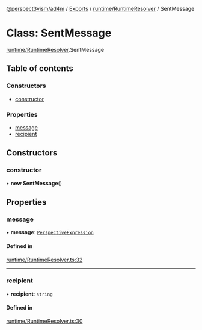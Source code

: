[@perspect3vism/ad4m](../README.md) / [Exports](../modules.md) / [runtime/RuntimeResolver](../modules/runtime_RuntimeResolver.md) / SentMessage

# Class: SentMessage

[runtime/RuntimeResolver](../modules/runtime_RuntimeResolver.md).SentMessage

## Table of contents

### Constructors

- [constructor](runtime_RuntimeResolver.SentMessage.md#constructor)

### Properties

- [message](runtime_RuntimeResolver.SentMessage.md#message)
- [recipient](runtime_RuntimeResolver.SentMessage.md#recipient)

## Constructors

### constructor

• **new SentMessage**()

## Properties

### message

• **message**: [`PerspectiveExpression`](perspectives_Perspective.PerspectiveExpression.md)

#### Defined in

[runtime/RuntimeResolver.ts:32](https://github.com/perspect3vism/ad4m/blob/d9ddd7e2/core/src/runtime/RuntimeResolver.ts#L32)

___

### recipient

• **recipient**: `string`

#### Defined in

[runtime/RuntimeResolver.ts:30](https://github.com/perspect3vism/ad4m/blob/d9ddd7e2/core/src/runtime/RuntimeResolver.ts#L30)
